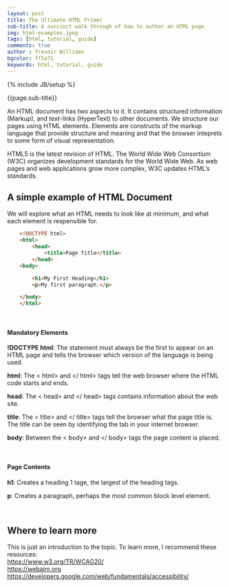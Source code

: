 ```yaml
---
layout: post
title: The Ultimate HTML Primer
sub-title: A succinct walk through of how to author an HTML page  
img: html-examples.jpeg
tags: [html, tutorial, guide]
comments: true
author : Trevoir Williams
bgcolor: ff5a71
keywords: html, tutorial, guide
---
```

{% include JB/setup %}

{{page.sub-title}}

<!--more-->

An HTML document has two aspects to it. It contains structured information (Markup), and text-links (HyperText) to other documents. We structure our pages using HTML elements. Elements are constructs of the markup language that provide structure and meaning and that the browser inteprets to some form of visual representation. 

HTML5 is the latest revision of HTML. The World Wide Web Consortium (W3C) organizes development standards for the World Wide Web. As web pages and web applications grow more complex, W3C updates HTML’s standards.

## A simple example of HTML Document
We will explore what an HTML needs to look like at minimum, and what each element is respensible for. 

```html
    <!DOCTYPE html>
    <html>
        <head>
            <title>Page Title</title>
        </head>
    <body>

        <h1>My First Heading</h1>
        <p>My first paragraph.</p>

    </body>
    </html>
```

<br/>

#### Mandatory Elements
**!DOCTYPE html**: The <!DOCTYPE html> statement must always be the first to appear on an HTML page and tells the browser which version of the language is being used.

**html**: The < html> and </ html> tags tell the web browser where the HTML code starts and ends.

**head**: The < head> and </ head> tags contains information about the web site.

**title**: The < title> and </ title> tags tell the browser what the page title is. The title can be seen by identifying the tab in your internet browser. 

**body**: Between the < body> and </ body> tags the page content is placed.

<br/>

#### Page Contents
**h1**: Creates a heading 1 tage, the largest of the heading tags.

**p**: Creates a paragraph, perhaps the most common block level element.

<br/>

## Where to learn more
This is just an introduction to the topic. To learn more, I recommend these resources:
<br/>
https://www.w3.org/TR/WCAG20/ <br/>
https://webaim.org <br/>
https://developers.google.com/web/fundamentals/accessibility/ <br/>

